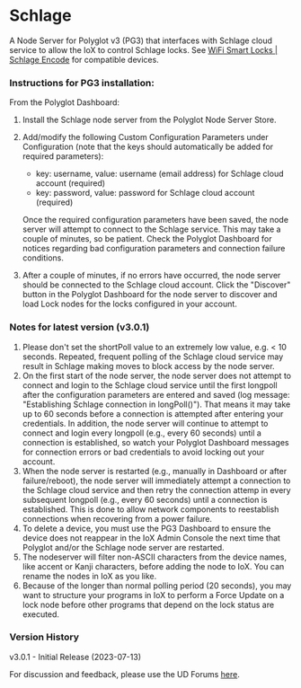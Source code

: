# Schlage
A Node Server for Polyglot v3 (PG3) that interfaces with Schlage cloud service to allow the IoX to control Schlage locks. See <a href="https://www.schlage.com/en/home/products/products-smart-locks/schlage-encode/wifi-smart-lock-listing.html" target="_blank">WiFi Smart Locks | Schlage Encode</a> for compatible devices.

### Instructions for PG3 installation:

From the Polyglot Dashboard:
1. Install the Schlage node server from the Polyglot Node Server Store.
2. Add/modify the following Custom Configuration Parameters under Configuration (note that the keys should automatically be added for required parameters):
    
    - key: username, value: username (email address) for Schlage cloud account (required)
    - key: password, value: password for Schlage cloud account (required)
    
    Once the required configuration parameters have been saved, the node server will attempt to connect to the Schlage service. This may take a couple of minutes, so be patient.  Check the Polyglot Dashboard for notices regarding bad configuration parameters and connection failure conditions.
3. After a couple of minutes, if no errors have occurred, the node server should be connected to the Schlage cloud account. Click the "Discover" button in the Polyglot Dashboard for the node server to discover and load Lock nodes for the locks configured in your account.

### Notes for latest version (v3.0.1)

1. Please don't set the shortPoll value to an extremely low value, e.g. < 10 seconds. Repeated, frequent polling of the Schlage cloud service may result in Schlage making moves to block access by the node server.
2. On the first start of the node server, the node server does not attempt to connect and login to the Schlage cloud service until the first longpoll after the configuration parameters are entered and saved (log message: "Establishing Schlage connection in longPoll()"). That means it may take up to 60 seconds before a connection is attempted after entering your credentials. In addition, the node server will continue to attempt to connect and login every longpoll (e.g., every 60 seconds) until a connection is established, so watch your Polyglot Dashboard messages for connection errors or bad credentials to avoid locking out your account.
3. When the node server is restarted (e.g., manually in Dashboard or after failure/reboot), the node server will immediately attempt a connection to the Schlage cloud service and then retry the connection attemp in every subsequent longpoll (e.g., every 60 seconds) until a connection is established. This is done to allow network components to reestablish connections when recovering from a power failure. 
7. To delete a device, you must use the PG3 Dashboard to ensure the device does not reappear in the IoX Admin Console the next time that Polyglot and/or the Schlage node server are restarted.
8. The nodeserver will filter non-ASCII characters from the device names, like accent or Kanji characters, before adding the node to IoX. You can rename the nodes in IoX as you like.
9. Because of the longer than normal polling period (20 seconds), you may want to structure your programs in IoX to perform a Force Update on a lock node before other programs that depend on the lock status are executed.

### Version History
v3.0.1 - Initial Release (2023-07-13)

For discussion and feedback, please use the UD Forums <a href="https://forum.universal-devices.com/forum/429-schlage/" target="_blank">here</a>.
